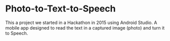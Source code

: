 # Photo-to-Text-to-Speech
This a project we started in a Hackathon in 2015 using Android Studio. A mobile app designed to read the text in a captured image (photo) and turn it to Speech.
